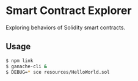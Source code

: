 # Smart Contract Explorer

Exploring behaviors of Solidity smart contracts.

## Usage

```bash
$ npm link
$ ganache-cli &
$ DEBUG=* sce resources/HelloWorld.sol
```
